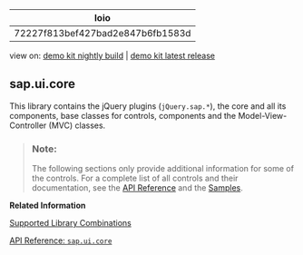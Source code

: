 <!-- loio72227f813bef427bad2e847b6fb1583d -->

| loio |
| -----|
| 72227f813bef427bad2e847b6fb1583d |

<div id="loio">

view on: [demo kit nightly build](https://openui5nightly.hana.ondemand.com/#/topic/72227f813bef427bad2e847b6fb1583d) | [demo kit latest release](https://openui5.hana.ondemand.com/#/topic/72227f813bef427bad2e847b6fb1583d)</div>

## sap.ui.core

This library contains the jQuery plugins \(`jQuery.sap.*`\), the core and all its components, base classes for controls, components and the Model-View-Controller \(MVC\) classes.

> ### Note:  
> The following sections only provide additional information for some of the controls. For a complete list of all controls and their documentation, see the [API Reference](https://openui5.hana.ondemand.com/#/api) and the [Samples](https://openui5.hana.ondemand.com/#/controls). 

**Related Information**  


[Supported Library Combinations](Supported_Library_Combinations_363cd16.md "OpenUI5 provides a set of JavaScript and CSS libraries, which can be combined in an application using the combinations that are supported.")

[API Reference: `sap.ui.core`](https://openui5.hana.ondemand.com/#docs/api/symbols/sap.ui.core.html)


